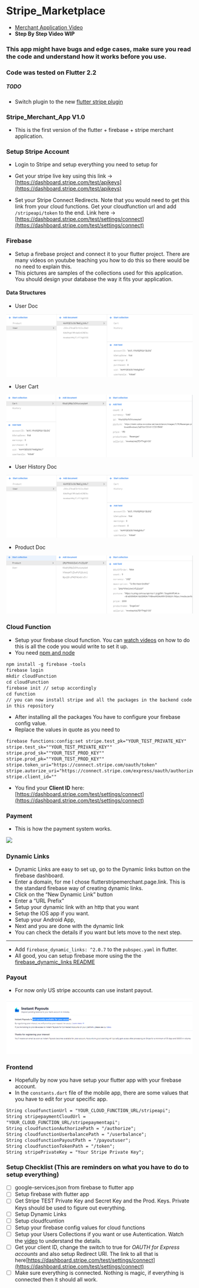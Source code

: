 # Stripe_Marketplace
-   [Merchant Application Video]()
-   **Step By Step Video WIP**

### This app might have bugs and edge cases, make sure you read the code and understand how it works before you use.
### Code was tested on Flutter 2.2

##### TODO
-   Switch plugin to the new [flutter stripe plugin](https://pub.dev/packages/flutter_stripe)


### Stripe_Merchant_App V1.0
- This is the first version of the flutter + firebase + stripe merchant application.

### Setup Stripe Account
- Login to Stripe and setup everything you need to setup for 
- Get your stripe live key using this link -> [https://dashboard.stripe.com/test/apikeys](https://dashboard.stripe.com/test/apikeys)

- Set your Stripe Connect Redirects. Note that you would need to get this link from your cloud functions. Get your cloudfunction url and add `/stripeapi/token` to the end.
  Link here -> [https://dashboard.stripe.com/test/settings/connect](https://dashboard.stripe.com/test/settings/connect)


### Firebase
- Setup a firebase project and connect it to your flutter project. There are many videos on youtube teaching you how to do this so there would be no need to explain this.
- This pictures are samples of the collections used for this application. You should design your database the way it fits your application.

#### Data Structures
-   User Doc
<img src="./stripe_marketplace/readme_pictures/firebase_user_collection.PNG">

-   User Cart
<img src="./stripe_marketplace/readme_pictures/firebase_cart_collection.PNG">

-   User History Doc
<img src="./stripe_marketplace/readme_pictures/firebase_user_collection.PNG">

-   Product Doc
<img src="./stripe_marketplace/readme_pictures/firebase_product_collection.PNG">


### Cloud Function
- Setup your firebase cloud function. You can [watch videos](https://youtu.be/ig5-4F9OmbM?t=104) on how to do this is all the code you would write to set it up.
- You need [npm and node](https://docs.npmjs.com/downloading-and-installing-node-js-and-npm#checking-your-version-of-npm-and-node-js)
```
npm install -g firebase -tools
firebase login
mkdir cloudFunction
cd cloudFunction
firebase init // setup accordingly 
cd function
// you can now install stripe and all the packages in the backend code in this repository
```
- After installing all the packages You have to configure your firebase config value.
- Replace the values in quote as you need to
```
firebase functions:config:set stripe.test_pk="YOUR_TEST_PRIVATE_KEY" stripe.test_sk=""YOUR_TEST_PRIVATE_KEY"" stripe.prod_sk=""YOUR_TEST_PROD_KEY"" stripe.prod_pk=""YOUR_TEST_PROD_KEY"" stripe.token_uri="https://connect.stripe.com/oauth/token" stripe.autorize_uri="https://connect.stripe.com/express/oauth/authorize" stripe.client_id=""
```
- You find your **Client ID** here: [https://dashboard.stripe.com/test/settings/connect](https://dashboard.stripe.com/test/settings/connect)

### Payment
-   This is how the payment system works.
<img src="https://b.stripecdn.com/docs/assets/accept-a-payment-web.3c58b380538c59796acc587164c05365.png">

### Dynamic Links
-   Dynamic Links are easy to set up, go to the Dynamic links button on the firebase dashboard.
-   Enter a domain, for me I chose flutterstripemerchant.page.link. This is the standard firebase way of creating dynamic links.
-   Click on the “New Dynamic Link” button
-   Enter a “URL Prefix”
-   Setup your dynamic link with an http that you want
-   Setup the IOS app if you want.
-   Setup your Android App,
-   Next and you are done with the dynamic link
-   You can check the details if you want but lets move to the next step.
---
-   Add ```firebase_dynamic_links: ^2.0.7``` to the `pubspec.yaml` in flutter.
-   All good, you can setup firebase more using the the [firebase_dynamic_links README](https://pub.dev/packages/firebase_dynamic_links)

### Payout
-   For now only US stripe accounts can use instant payout.
<img src="./stripe_marketplace/readme_pictures/no_instant payout.PNG">

### Frontend
-   Hopefully by now you have setup your flutter app with your firebase account.
-   In the `constants.dart` file of the mobile app, there are some values that you have to edit for your specific app.
```
String cloudfunctionUrl = "YOUR_CLOUD_FUNCTION_URL/stripeapi";
String stripepaymentCloudUrl = "YOUR_CLOUD_FUNCTION_URL/stripepaymentapi";
String cloudfunctionAuthorizePath = "/authorize";
String cloudfunctionUserbalancePath = "/userbalance";
String cloudfunctionPayoutPath = "/payoutuser";
String cloudfunctionTokenPath = "/token";
String stripePrivateKey = "Your Stripe Private Key";
```

### Setup Checklist (This are reminders on what you have to do to setup everything)
- [ ] google-services.json from firebase to flutter app
- [ ] Setup firebase with flutter app
- [ ] Get Stripe TEST Private Key and Secret Key and the Prod. Keys. Private Keys should be used to figure out everything.
- [ ] Setup Dynamic Links
- [ ] Setup cloudfcuntion
- [ ] Setup your firebase config values for cloud functions
- [ ] Setup your Users Collections if you want or use Autentication. Watch the [video]() to understand the details.
- [ ] Get your client ID, change the switch to true for *OAUTH for Express accounts* and also setup Redirect URI. The link to all that is here[https://dashboard.stripe.com/test/settings/connect](https://dashboard.stripe.com/test/settings/connect)
- [ ] Make sure everything is connected. Nothing is magic, if everything is connected then it should all work.
